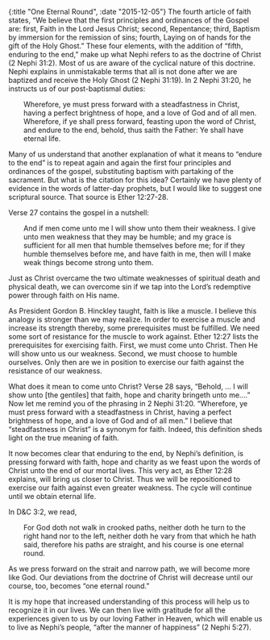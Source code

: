 {:title "One Eternal Round", :date "2015-12-05"}
The fourth article of faith states, “We believe that the first principles and
ordinances of the Gospel are: first, Faith in the Lord Jesus Christ; second,
Repentance; third, Baptism by immersion for the remission of sins; fourth,
Laying on of hands for the gift of the Holy Ghost.” These four elements, with
the addition of “fifth, enduring to the end,” make up what Nephi refers to as
the doctrine of Christ (2 Nephi 31:2). Most of us are aware of the cyclical
nature of this doctrine. Nephi explains in unmistakable terms that
all is not done after we are baptized and receive the Holy Ghost (2 Nephi
31:19). In 2 Nephi 31:20, he instructs us of our post-baptismal duties: <p
style="padding-left: 30px;">Wherefore, ye must press forward with a
steadfastness in Christ, having a perfect brightness of hope, and a love of God
and of all men. Wherefore, if ye shall press forward, feasting upon the word of
Christ, and endure to the end, behold, thus saith the Father: Ye shall have
eternal life.</p> Many of us understand that another explanation of what it
means to “endure to the end” is to repeat again and again the first four
principles and ordinances of the gospel, substituting baptism with partaking of
the sacrament. But what is the citation for this idea? Certainly we have plenty
of evidence in the words of latter-day prophets, but I would like to suggest
one scriptural source. That source is Ether 12:27-28.

Verse 27 contains the gospel in a nutshell: <p style="padding-left: 30px;">And
if men come unto me I will show unto them their weakness. I give unto men
weakness that they may be humble; and my grace is sufficient for all men that
humble themselves before me; for if they humble themselves before me, and have
faith in me, then will I make weak things become strong unto them.</p> Just as
Christ overcame the two ultimate weaknesses of spiritual death and physical
death, we can overcome sin if we tap into the Lord’s redemptive power through
faith on His name.

As President Gordon B. Hinckley taught, faith is like a muscle. I believe this
analogy is stronger than we may realize. In order to exercise a muscle and
increase its strength thereby, some prerequisites must be fulfilled. We need
some sort of resistance for the muscle to work against. Ether 12:27 lists the
prerequisites for exercising faith. First, we must come unto Christ. Then He
will show unto us our weakness. Second, we must choose to humble ourselves.
Only then are we in position to exercise our faith against the resistance of
our weakness.

What does it mean to come unto Christ? Verse 28 says, “Behold, ... I will show
unto [the gentiles] that faith, hope and charity bringeth unto me….” Now let me
remind you of the phrasing in 2 Nephi 31:20. “Wherefore, ye must press forward
with a steadfastness in Christ, having a perfect brightness of hope, and a love
of God and of all men.” I believe that “steadfastness in Christ” is a synonym
for faith. Indeed, this definition sheds light on the true meaning of faith.

It now becomes clear that enduring to the end, by Nephi’s definition, is
pressing forward with faith, hope and charity as we feast upon the words of
Christ unto the end of our mortal lives. This very act, as Ether 12:28
explains, will bring us closer to Christ. Thus we will be repositioned to
exercise our faith against even greater weakness. The cycle will continue until
we obtain eternal life.

In D&amp;C 3:2, we read, <p style="padding-left: 30px;">For God doth not walk
in crooked paths, neither doth he turn to the right hand nor to the left,
neither doth he vary from that which he hath said, therefore his paths are
straight, and his course is one eternal round.</p> As we press forward on the
strait and narrow path, we will become more like God. Our deviations from the
doctrine of Christ will decrease until our course, too, becomes “one eternal
round.”

It is my hope that increased understanding of this process will help us to
recognize it in our lives. We can then live with gratitude for all the
experiences given to us by our loving Father in Heaven, which will enable us to
live as Nephi’s people, “after the manner of happiness” (2 Nephi 5:27).
